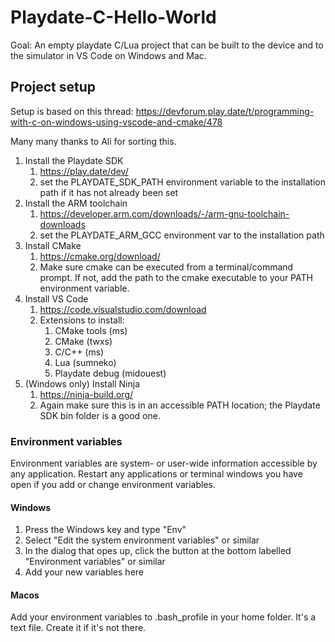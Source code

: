 # Playdate-C-Hello-World
Goal: An empty playdate C/Lua project that can be built to the device and to the simulator in VS Code on Windows and Mac.

## Project setup

Setup is based on this thread: https://devforum.play.date/t/programming-with-c-on-windows-using-vscode-and-cmake/478

Many many thanks to Ali for sorting this.

1. Install the Playdate SDK
    1. https://play.date/dev/
    2. set the PLAYDATE_SDK_PATH environment variable to the installation path if it has not already been set
1. Install the ARM toolchain
    1. https://developer.arm.com/downloads/-/arm-gnu-toolchain-downloads
    2. set the PLAYDATE_ARM_GCC environment var to the installation path
2. Install CMake
    1. https://cmake.org/download/
    2. Make sure cmake can be executed from a terminal/command prompt. If not, add the path to the cmake executable to your PATH environment variable.
3. Install VS Code
    1. https://code.visualstudio.com/download
    2. Extensions to install: 
        1. CMake tools (ms)
        1. CMake (twxs)
        2. C/C++ (ms)
        3. Lua (sumneko)
        4. Playdate debug (midouest)        
5. (Windows only) Install Ninja
    1. https://ninja-build.org/
    2. Again make sure this is in an accessible PATH location; the Playdate SDK bin folder is a good one.

### Environment variables

Environment variables are system- or user-wide information accessible by any application. Restart any applications or terminal windows you have open if you add or change environment variables.

#### Windows

1. Press the Windows key and type "Env"
2. Select "Edit the system environment variables" or similar
3. In the dialog that opes up, click the button at the bottom labelled "Environment variables" or similar
4. Add your new variables here

#### Macos

Add your environment variables to .bash_profile in your home folder. It's a text file. Create it if it's not there.